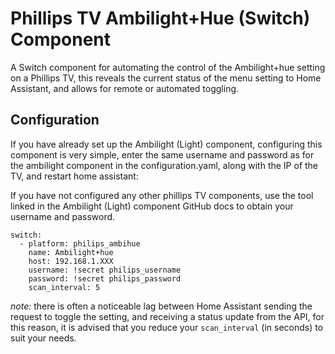 # Phillips TV Ambilight+Hue (Switch) Component
A Switch component for automating the control of the Ambilight+hue setting on a Phillips TV, this reveals the current status of the menu setting to Home Assistant, and allows for remote or automated toggling.
## Configuration

If you have already set up the Ambilight (Light) component, configuring this component is very simple, enter the same username and password as for the ambilight component in the configuration.yaml, along with the IP of the TV, and restart home assistant:

If you have not configured any other phillips TV components, use the tool linked in the Ambilight (Light) component GitHub docs to obtain your username and password.
```
switch:
  - platform: philips_ambihue
    name: Ambilight+hue
    host: 192.168.1.XXX
    username: !secret philips_username
    password: !secret philips_password
    scan_interval: 5
```

*note:* there is often a noticeable lag between Home Assistant sending the request to toggle the setting, and receiving a status update from the API, for this reason, it is advised that you reduce your `scan_interval` (in seconds) to suit your needs.
